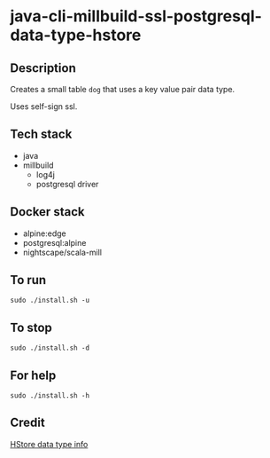 # java-cli-millbuild-ssl-postgresql-data-type-hstore

## Description
Creates a small table `dog` that uses
a key value pair data type.

Uses self-sign ssl.

## Tech stack
- java
- millbuild
  - log4j
  - postgresql driver

## Docker stack
- alpine:edge
- postgresql:alpine
- nightscape/scala-mill

## To run
`sudo ./install.sh -u`

## To stop
`sudo ./install.sh -d`

## For help
`sudo ./install.sh -h`

## Credit
[HStore data type info](https://www.postgresqltutorial.com/postgresql-tutorial/postgresql-hstore/)
